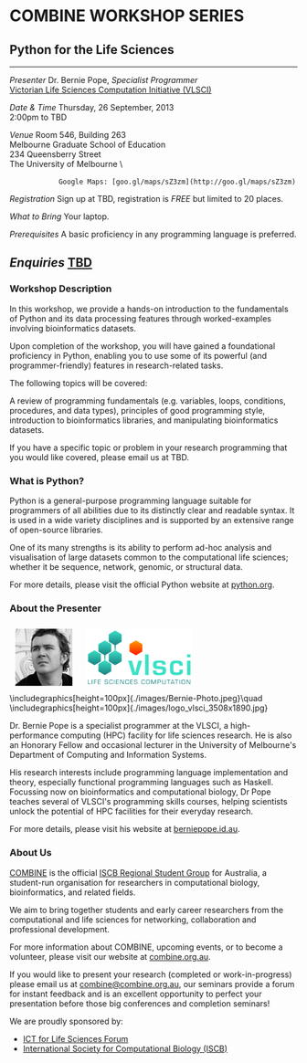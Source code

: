 <link href="http://db.tt/xOyQP1Y5" rel="stylesheet"></link>
<body style="width:800px" />

# COMBINE WORKSHOP SERIES

## Python for the Life Sciences
--------------  --------------------------------------------------------------
_Presenter_     Dr. Bernie Pope, _Specialist Programmer_ \
                [Victorian Life Sciences Computation Initiative (VLSCI)](http://www.vlsci.org)

                
_Date & Time_   Thursday, 26 September, 2013 \
                2:00pm to TBD

_Venue_         Room 546, Building 263 \
                Melbourne Graduate School of Education \
                234 Queensberry Street \
                The University of Melbourne \

                Google Maps: [goo.gl/maps/sZ3zm](http://goo.gl/maps/sZ3zm)

_Registration_  Sign up at TBD, registration is _FREE_ but limited to 20
                places.

_What to Bring_ Your laptop.

_Prerequisites_ A basic proficiency in any programming language is
                preferred.

_Enquiries_     [TBD](TBD)
------------------------------------------------------------------------------

### Workshop Description

In this workshop, we provide a hands-on introduction to the fundamentals
of Python and its data processing features through worked-examples
involving bioinformatics datasets.

Upon completion of the workshop, you will have gained a foundational
proficiency in Python, enabling you to use some of its powerful (and
programmer-friendly) features in research-related tasks.

The following topics will be covered:

A review of programming fundamentals (e.g. variables, loops,
conditions, procedures, and data types), principles of good programming
style, introduction to bioinformatics libraries, and manipulating
bioinformatics datasets.

If you have a specific topic or problem in your research programming
that you would like covered, please email us at TBD.

### What is Python?

Python is a general-purpose programming language suitable for
programmers of all abilities due to its distinctly clear and readable
syntax. It is used in a wide variety disciplines and is supported by an
extensive range of open-source libraries.

One of its many strengths is its ability to perform ad-hoc analysis and
visualisation of large datasets common to the computational life
sciences; whether it be sequence, network, genomic, or structural data.

For more details, please visit the official Python website at
[python.org](http://www.python.org).

### About the Presenter

<!--- HTML will be ignored by LaTeX -->
<img style="padding:10px" src=./images/Bernie-Photo.jpeg height=100px />
<img style="padding:10px" src=./images/logo_vlsci_3508x1890.jpg height=100px />
<br />
<!--- LaTeX will be ignored by HTML -->
\includegraphics[height=100px]{./images/Bernie-Photo.jpeg}\quad
\includegraphics[height=100px]{./images/logo_vlsci_3508x1890.jpg}

Dr. Bernie Pope is a specialist programmer at the VLSCI, a high-performance
computing (HPC) facility for life sciences research. He is also an Honorary
Fellow and occasional lecturer in the University of Melbourne's Department of
Computing and Information Systems.

His research interests include programming language implementation and theory,
especially functional programming languages such as Haskell. Focussing now on
bioinformatics and computational biology, Dr Pope teaches several of VLSCI's
programming skills courses, helping scientists unlock the potential of HPC
facilities for their everyday research.

For more details, please visit his website at
[berniepope.id.au](http://www.berniepope.id.au).

### About Us

[COMBINE](http://www.combine.org.au) is the official [ISCB Regional Student
Group](http://www.iscbsc.org/content/regional-student-groups) for Australia, a
student-run organisation for researchers in computational biology,
bioinformatics, and related fields. 

We aim to bring together students and early career researchers from the
computational and life sciences for networking, collaboration and professional
development.

For more information about COMBINE, upcoming events, or to become a volunteer,
please visit our website at [combine.org.au](http://www.combine.org.au).

If you would like to present your research (completed or work-in-progress)
please email us at [combine@combine.org.au](mailto:combine@combine.org.au),
our seminars provide a forum for instant feedback and is an excellent
opportunity to perfect your presentation before those big conferences and
completion seminars!

We are proudly sponsored by:

- [ICT for Life Sciences Forum](http://www.ict4lifesciences.org.au)
- [International Society for Computational Biology (ISCB)](http://www.iscb.org)
